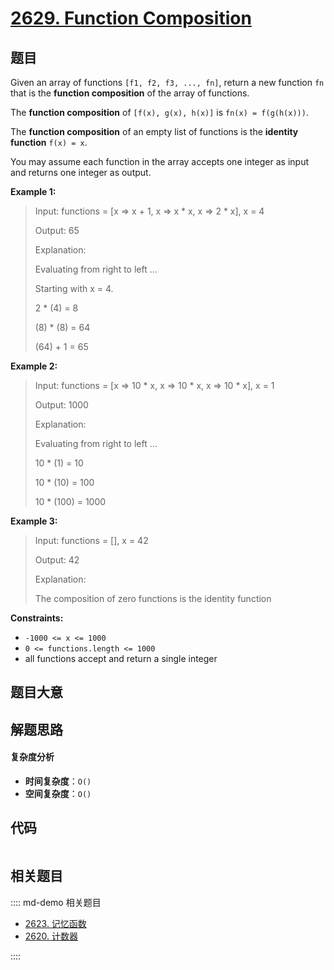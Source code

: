 # [2629. Function Composition](https://leetcode.com/problems/function-composition/)

## 题目

Given an array of functions `[f1, f2, f3, ..., fn]`, return a new function
`fn` that is the **function composition** of the array of functions.

The **function composition** of `[f(x), g(x), h(x)]` is `fn(x) =
f(g(h(x)))`.

The **function composition** of an empty list of functions is the
**identity function** `f(x) = x`.

You may assume each function in the array accepts one integer as input and
returns one integer as output.

**Example 1:**

> Input: functions = [x => x + 1, x => x * x, x => 2 * x], x = 4
>
> Output: 65
>
> Explanation:
>
> Evaluating from right to left ...
>
> Starting with x = 4.
>
> 2 \* (4) = 8
>
> (8) \* (8) = 64
>
> (64) + 1 = 65

**Example 2:**

> Input: functions = [x => 10 * x, x => 10 * x, x => 10 * x], x = 1
>
> Output: 1000
>
> Explanation:
>
> Evaluating from right to left ...
>
> 10 \* (1) = 10
>
> 10 \* (10) = 100
>
> 10 \* (100) = 1000

**Example 3:**

> Input: functions = [], x = 42
>
> Output: 42
>
> Explanation:
>
> The composition of zero functions is the identity function

**Constraints:**

- `-1000 <= x <= 1000`
- `0 <= functions.length <= 1000`
- all functions accept and return a single integer

## 题目大意

## 解题思路

#### 复杂度分析

- **时间复杂度**：`O()`
- **空间复杂度**：`O()`

## 代码

```javascript

```

## 相关题目

:::: md-demo 相关题目

- [2623. 记忆函数](https://leetcode.com/problems/memoize)
- [2620. 计数器](https://leetcode.com/problems/counter)

::::
